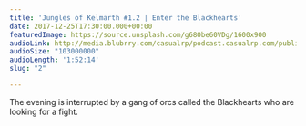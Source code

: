 ```yaml
---
title: 'Jungles of Kelmarth #1.2 | Enter the Blackhearts'
date: 2017-12-25T17:30:00.000+00:00
featuredImage: https://source.unsplash.com/g68Obe60VDg/1600x900
audioLink: http://media.blubrry.com/casualrp/podcast.casualrp.com/public/EP%20002%20-%20Enter%20the%20Blackhearts.mp3
audioSize: "103000000"
audioLength: '1:52:14'
slug: "2"

---
```

The evening is interrupted by a gang of orcs called the Blackhearts who are looking for a fight.